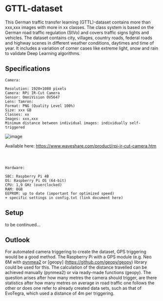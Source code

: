 # GTTL-dataset
This German traffic transfer learning (GTTL)-dataset contains more than xxx,xxx images with more in xx classes. The class system is based on the German road traffic regulation (StVo) and covers traffic signs lights and vehicles. The dataset contains city, villages, country roads, federal roads and highway scenes in different weather conditions, daytimes and time of year. It includes a variation of corner cases like extreme light, snow and rain to validate Deep Learning algorithms.

## Specifications
```
Camera:

Resolution: 1920×1080 pixels
Camera: RPi IR-Cut Camera
Sensor: OmniVision OV5647
Lens: Tamron: 
Format: PNG (Quality Level 100%)
Size: xxx GB
Classes: xx
Images: xxx,xxx
Minimum distance between individual images: individually self-triggered
```
![image](https://user-images.githubusercontent.com/62354721/221123624-c9bb0426-997a-4e2e-94f0-ba764db2f04c.png)

Available here: https://www.waveshare.com/product/rpi-ir-cut-camera.htm
```



Hardware:

SBC: Raspberry Pi 4B
OS: Raspberry Pi OS (64-bit)
CPU: 1,9 GHz (overclocked)
RAM: 8GB
EEPROM: up to date (important for optimized speed)
+ specific settings in config.txt (link document here)
```
## Setup
to be continued...

## Outlook
For automated camera triggering to create the dataset, GPS triggering would be a good method. The Raspberry Pi with a GPS module (e.g. Neo 6M with [pynmea2](https://github.com/Knio/pynmea2) or [geopy] (https://github.com/geopy/geopy) library could be used for this. The calculation of the distance travelled can be achieved manually (pynmea2) or via ready-made functions (geopy). 
The question arises after how many metres the camera should trigger, are there statistics after how many metres on average in road traffic one follows the other or does one refer to already created data sets, such as that of EvoTegra, which used a distance of 4m per triggering.
